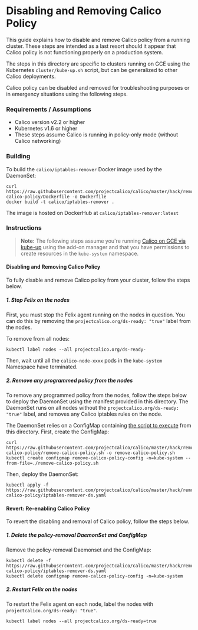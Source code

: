 # Disabling and Removing Calico Policy

This guide explains how to disable and remove Calico policy from a running cluster. These steps are intended as a
last resort should it appear that Calico policy is not functioning properly on a production system.

The steps in this directory are specific to clusters running on GCE using the
Kubernetes `cluster/kube-up.sh` script, but can be generalized to other Calico deployments.

Calico policy can be disabled and removed for troubleshooting purposes or in emergency situations using the following steps.

### Requirements / Assumptions

- Calico version v2.2 or higher
- Kubernetes v1.6 or higher
- These steps assume Calico is running in policy-only mode (without Calico networking)

### Building

To build the `calico/iptables-remover` Docker image used by the DaemonSet:

```
curl https://raw.githubusercontent.com/projectcalico/calico/master/hack/remove-calico-policy/Dockerfile -o Dockerfile
docker build -t calico/iptables-remover .
```

The image is hosted on DockerHub at `calico/iptables-remover:latest`

### Instructions

> **Note:** The following steps assume you're running [Calico on GCE via kube-up](https://github.com/kubernetes/kubernetes/tree/master/cluster/addons/calico-policy-controller)
using the add-on manager and that you have permissions to create resources in the `kube-system` namespace.

#### Disabling and Removing Calico Policy

To fully disable and remove Calico policy from your cluster, follow the steps below.

##### 1. Stop Felix on the nodes

First, you must stop the Felix agent running on the nodes in question. You can do this by removing the
`projectcalico.org/ds-ready: "true"` label from the nodes.

To remove from all nodes:

```
kubectl label nodes --all projectcalico.org/ds-ready-
```

Then, wait until all the `calico-node-xxxx` pods in the `kube-system` Namespace have terminated.

##### 2. Remove any programmed policy from the nodes

To remove any programmed policy from the nodes, follow the steps below to deploy the DaemonSet using the manifest
provided in this directory. The DaemonSet runs on all nodes without the
`projectcalico.org/ds-ready: "true"` label, and removes any Calico iptables rules on the node.

The DaemonSet relies on a ConfigMap containing [the script to execute](remove-calico-policy.sh) from this
directory. First, create the ConfigMap:

```
curl https://raw.githubusercontent.com/projectcalico/calico/master/hack/remove-calico-policy/remove-calico-policy.sh -o remove-calico-policy.sh
kubectl create configmap remove-calico-policy-config -n=kube-system --from-file=./remove-calico-policy.sh
```

Then, deploy the DaemonSet:

```
kubectl apply -f https://raw.githubusercontent.com/projectcalico/calico/master/hack/remove-calico-policy/iptables-remover-ds.yaml
```

#### Revert: Re-enabling Calico Policy

To revert the disabling and removal of Calico policy, follow the steps below.

##### 1. Delete the policy-removal DaemonSet and ConfigMap

Remove the policy-removal Daemonset and the ConfigMap:

```
kubectl delete -f https://raw.githubusercontent.com/projectcalico/calico/master/hack/remove-calico-policy/iptables-remover-ds.yaml
kubectl delete configmap remove-calico-policy-config -n=kube-system
```

##### 2. Restart Felix on the nodes

To restart the Felix agent on each node, label the nodes with 
`projectcalico.org/ds-ready: "true"`.

```
kubectl label nodes --all projectcalico.org/ds-ready=true
```

